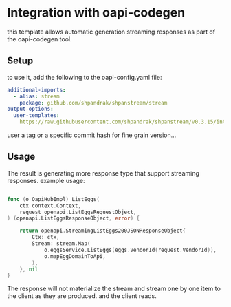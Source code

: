 # Integration with oapi-codegen

this template allows automatic generation streaming responses as part of the oapi-codegen tool.

## Setup
to use it, add the following to the oapi-config.yaml file:

```yaml
additional-imports:
  - alias: stream
    package: github.com/shpandrak/shpanstream/stream
output-options:
  user-templates:
    https://raw.githubusercontent.com/shpandrak/shpanstream/v0.3.15/integrations/oapi-codegen/templates/strict-interface.tmpl
```
user a tag or a specific commit hash for fine grain version...

## Usage
The result is generating more response type that support streaming responses.
example usage:

```go

func (o OapiHubImpl) ListEggs(
	ctx context.Context,
	request openapi.ListEggsRequestObject,
) (openapi.ListEggsResponseObject, error) {

	return openapi.StreamingListEggs200JSONResponseObject{
		Ctx: ctx,
		Stream: stream.Map(
			o.eggsService.ListEggs(eggs.VendorId(request.VendorId)),
			o.mapEggDomainToApi,
		),
	}, nil
}

```

The response will not materialize the stream and stream one by one item to the client as they are produced. and the client reads.